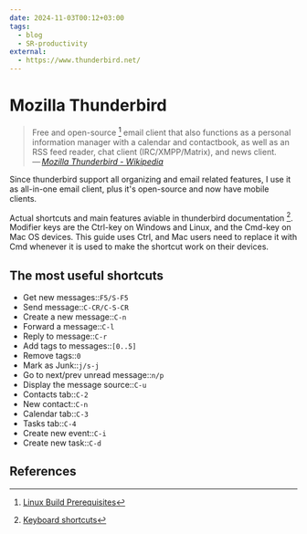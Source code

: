 ```yaml
---
date: 2024-11-03T00:12+03:00
tags:
  - blog
  - SR-productivity
external:
  - https://www.thunderbird.net/
---
```


# Mozilla Thunderbird

> Free and open-source [^1] email client that also functions as a personal
> information manager with a calendar and contactbook, as well as an RSS feed
> reader, chat client (IRC/XMPP/Matrix), and news client.\
> — <cite>[Mozilla Thunderbird - Wikipedia](https://en.wikipedia.org/wiki/Mozilla_Thunderbird)</cite>

Since thunderbird support all organizing and email related features, I use it as
all-in-one email client, plus it's open-source and now have mobile clients.

Actual shortcuts and main features aviable in thunderbird documentation [^2].
Modifier keys are the Ctrl-key on Windows and Linux, and the Cmd-key on Mac OS devices. This guide uses Ctrl, and Mac users need to replace it with Cmd whenever it is used to make the shortcut work on their devices.

## The most useful shortcuts

- Get new messages::`F5/S-F5`
- Send message::`C-CR/C-S-CR`
- Create a new message::`C-n`
- Forward a message::`C-l`
- Reply to message::`C-r`
- Add tags to messages::`[0..5]`
- Remove tags::`0`
- Mark as Junk::`j/s-j`
- Go to next/prev unread message::`n/p`
- Display the message source::`C-u`
- Contacts tab::`C-2`
- New contact::`C-n`
- Calendar tab::`C-3`
- Tasks tab::`C-4`
- Create new event::`C-i`
- Create new task::`C-d`

## References

[^1]: [Linux Build Prerequisites](https://developer.thunderbird.net/thunderbird-development/building-thunderbird/linux-build-prerequisites#getting-the-code)
[^2]: [Keyboard shortcuts](https://support.mozilla.org/en-US/kb/keyboard-shortcuts-thunderbird#w_list-of-keyboard-shortcuts)
